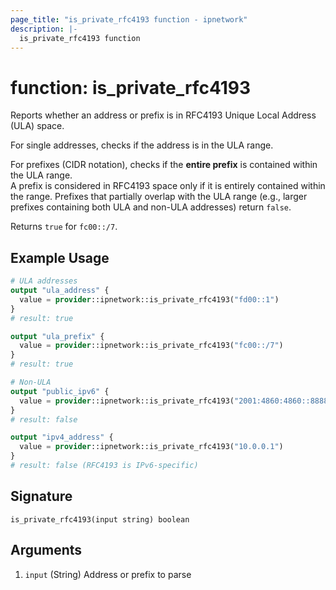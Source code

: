 ```yaml
---
page_title: "is_private_rfc4193 function - ipnetwork"
description: |-
  is_private_rfc4193 function
---
```


# function: is_private_rfc4193

Reports whether an address or prefix is in RFC4193 Unique Local Address (ULA) space.

For single addresses, checks if the address is in the ULA range.

For prefixes (CIDR notation), checks if the **entire prefix** is contained within the ULA range.  
A prefix is considered in RFC4193 space only if it is entirely contained within the range.
Prefixes that partially overlap with the ULA range (e.g., larger prefixes containing
both ULA and non-ULA addresses) return `false`.

Returns `true` for `fc00::/7`.

## Example Usage

```terraform
# ULA addresses
output "ula_address" {
  value = provider::ipnetwork::is_private_rfc4193("fd00::1")
}
# result: true

output "ula_prefix" {
  value = provider::ipnetwork::is_private_rfc4193("fc00::/7")
}
# result: true

# Non-ULA
output "public_ipv6" {
  value = provider::ipnetwork::is_private_rfc4193("2001:4860:4860::8888")
}
# result: false

output "ipv4_address" {
  value = provider::ipnetwork::is_private_rfc4193("10.0.0.1")
}
# result: false (RFC4193 is IPv6-specific)
```

## Signature

```text
is_private_rfc4193(input string) boolean
```

## Arguments

1. `input` (String) Address or prefix to parse
